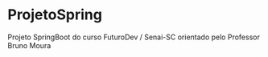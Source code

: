 # ProjetoSpring
Projeto SpringBoot do curso FuturoDev / Senai-SC orientado pelo Professor Bruno Moura
